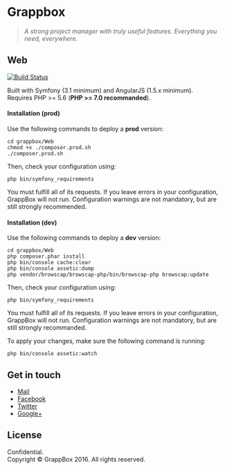 # Grappbox

> *A strong project manager with truly useful features. Everything you need, everywhere.*

## Web
[![Build Status](https://travis-ci.com/grappbox/grappbox.svg?token=dspdMqgVdesbJX4HTxUY&branch=Web-prod)](https://travis-ci.com/grappbox/grappbox)

Built with Symfony (3.1 minimum) and AngularJS (1.5.x minimum).<br>
Requires PHP >= 5.6 (**PHP >= 7.0 recommanded**).

#### Installation (prod)
Use the following commands to deploy a **prod** version:
```
cd grappbox/Web
chmod +x ./composer.prod.sh
./composer.prod.sh
```
Then, check your configuration using:
```
php bin/symfony_requirements
```
You must fulfill all of its requests. If you leave errors in your configuration, GrappBox will not run.
Configuration warnings are not mandatory, but are still strongly recommended.

#### Installation (dev)
Use the following commands to deploy a **dev** version:
```
cd grappbox/Web
php composer.phar install
php bin/console cache:clear
php bin/console assetic:dump
php vendor/browscap/browscap-php/bin/browscap-php browscap:update
```
Then, check your configuration using:
```
php bin/symfony_requirements
```
You must fulfill all of its requests. If you leave errors in your configuration, GrappBox will not run.
Configuration warnings are not mandatory, but are still strongly recommanded.

To apply your changes, make sure the following command is running:
```
php bin/console assetic:watch
```

## Get in touch

- [Mail]
- [Facebook]
- [Twitter]
- [Google+]

## License
Confidential.<br>
Copyright &copy; GrappBox 2016. All rights reserved.

[Mail]: <mailto:grappbox@gmail.com>
[Facebook]: <https://facebook.com/grappbox>
[Twitter]: <https://twitter.com/grappbox>
[Google+]: <https://plus.google.com/115657691021326143456>
